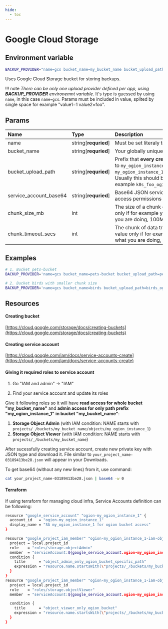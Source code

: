 ```yaml
---
hide:
  - toc
---
```


# Google Cloud Storage

## Environment variable

```bash
BACKUP_PROVIDER="name=gcs bucket_name=my_bucket_name bucket_upload_path=my_ogion_instance_1 service_account_base64=Z29vZ2xlX3NlcnZpY2VfYWNjb3VudAo="
```

Uses Google Cloud Storage bucket for storing backups.

!!! note
    _There can be only one upload provider defined per app, using **BACKUP_PROVIDER** environemnt variable_. It's type is guessed by using `name`, in this case `name=gcs`. Params must be included in value, splited by single space for example "value1=1 value2=foo".

## Params

| Name                   | Type                 | Description                                                                                                                                                                                                                                                                                            | Default |
| :--------------------- | :------------------- | :----------------------------------------------------------------------------------------------------------------------------------------------------------------------------------------------------------------------------------------------------------------------------------------------------- | :------ |
| name                   | string[**requried**] | Must be set literaly to string `gcs` to use Google Cloud Storage.                                                                                                                                                                                                                                      | -       |
| bucket_name            | string[**requried**] | Your globally unique bucket name.                                                                                                                                                                                                                                                                      | -       |
| bucket_upload_path     | string[**requried**] | Prefix that **every created backup** will have, for example if it is equal to `my_ogion_instance_1`, paths to backups will look like `my_ogion_instance_1/your_backup_target_eg_postgresql/file123.age`. Usually this should be something unique for this ogion instance, for example `k8s_foo_ogion`. | -       |
| service_account_base64 | string[**requried**] | Base64 JSON service account file created in IAM, with write and read access permissions to bucket, see _Resources_ below.                                                                                                                                                                              | -       |
| chunk_size_mb          | int                  | The size of a chunk of data transfered to GCS, consider lower value only if for example your internet connection is slow or you know what you are doing, 100MB is google default.                                                                                                                      | 100     |
| chunk_timeout_secs     | int                  | The chunk of data transfered to GCS upload timeout, consider higher value only if for example your internet connection is slow or you know what you are doing, 60s is google default.                                                                                                                  | 60      |

## Examples

```bash
# 1. Bucket pets-bucket
BACKUP_PROVIDER='name=gcs bucket_name=pets-bucket bucket_upload_path=pets_ogion service_account_base64=Z29vZ2xlX3NlcnZpY2VfYWNjb3VudAo='

# 2. Bucket birds with smaller chunk size
BACKUP_PROVIDER='name=gcs bucket_name=birds bucket_upload_path=birds_ogion chunk_size_mb=25 chunk_timeout_secs=120 service_account_base64=Z29vZ2xlX3NlcnZpY2VfYWNjb3VudAo='
```

## Resources

#### Creating bucket

[https://cloud.google.com/storage/docs/creating-buckets](https://cloud.google.com/storage/docs/creating-buckets)

#### Creating service account

[https://cloud.google.com/iam/docs/service-accounts-create](https://cloud.google.com/iam/docs/service-accounts-create)

#### Giving it required roles to service account

1. Go "IAM and admin" -> "IAM"

2. Find your service account and update its roles

Give it following roles so it will have **read access for whole bucket "my_bucket_name"** and **admin access for only path prefix "my_ogion_instance_1" in bucket "my_bucket_name"**:

1. **Storage Object Admin** (with IAM condition: NAME starts with `projects/_/buckets/my_bucket_name/objects/my_ogion_instance_1`)
2. **Storage Object Viewer** (with IAM condition: NAME starts with `projects/_/buckets/my_bucket_name`)

After sucessfully creating service account, create new private key with JSON type and download it. File similar to `your_project_name-03189413be28.json` will appear in your Downloads.

To get base64 (without any new lines) from it, use command:

```bash
cat your_project_name-03189413be28.json | base64 -w 0
```

#### Terraform

If using terraform for managing cloud infra, Service Accounts definition can be following:

```bash
resource "google_service_account" "ogion-my_ogion_instance_1" {
  account_id   = "ogion-my_ogion_instance_1"
  display_name = "SA my_ogion_instance_1 for ogion bucket access"
}

resource "google_project_iam_member" "ogion-my_ogion_instance_1-iam-object-admin" {
  project = local.project_id
  role    = "roles/storage.objectAdmin"
  member  = "serviceAccount:${google_service_account.ogion-my_ogion_instance_1.email}"
  condition {
    title      = "object_admin_only_ogion_bucket_specific_path"
    expression = "resource.name.startsWith(\"projects/_/buckets/my_bucket_name/objects/my_ogion_instance_1\")"
  }
}
resource "google_project_iam_member" "ogion-my_ogion_instance_1-iam-object-viewer" {
  project = local.project_id
  role    = "roles/storage.objectViewer"
  member  = "serviceAccount:${google_service_account.ogion-my_ogion_instance_1.email}"

  condition {
    title      = "object_viewer_only_ogion_bucket"
    expression = "resource.name.startsWith(\"projects/_/buckets/my_bucket_name\")"
  }
}

```

<br>
<br>

